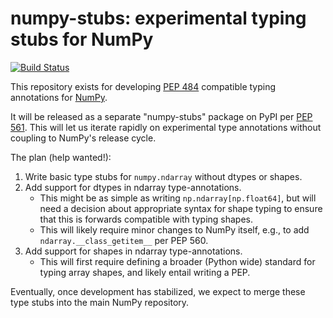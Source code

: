 # numpy-stubs: experimental typing stubs for NumPy

[![Build Status](https://travis-ci.org/numpy/numpy_stubs.svg?branch=master)](https://travis-ci.org/numpy/numpy_stubs)

This repository exists for developing [PEP 484](https://www.python.org/dev/peps/pep-0484/)
compatible typing annotations for [NumPy](https://github.com/numpy/numpy).

It will be released as a separate "numpy-stubs" package on PyPI per [PEP
561](https://www.python.org/dev/peps/pep-0561/). This will let us iterate
rapidly on experimental type annotations without coupling to NumPy's release
cycle.

The plan (help wanted!):

1. Write basic type stubs for `numpy.ndarray` without dtypes or shapes.
2. Add support for dtypes in ndarray type-annotations.
   - This might be as simple as writing `np.ndarray[np.float64]`, but will need a
     decision about appropriate syntax for shape typing to ensure that this is
     forwards compatible with typing shapes.
   - This will likely require minor changes to NumPy itself, e.g., to add
     `ndarray.__class_getitem__` per PEP 560.
3. Add support for shapes in ndarray type-annotations.
   - This will first require defining a broader (Python wide) standard for
     typing array shapes, and likely entail writing a PEP.

Eventually, once development has stabilized, we expect to merge these type stubs
into the main NumPy repository.
